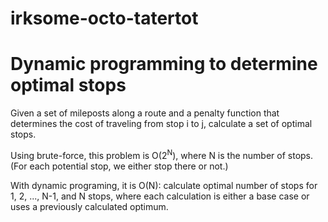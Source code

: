 # irksome-octo-tatertot
# Dynamic programming to determine optimal stops

Given a set of mileposts along a route and a penalty function that determines the cost of traveling from stop i to j, calculate a set of optimal stops.

Using brute-force, this problem is O(2<sup>N</sup>), where N is the number of stops.  (For each potential stop, we either stop there or not.)

With dynamic programing, it is O(N): calculate optimal number of stops for 1, 2, ..., N-1, and N stops, where each calculation is either a base case or uses a previously calculated optimum.
